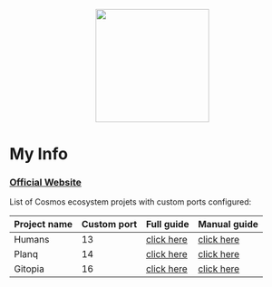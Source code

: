 <p align="center">
 <img height="200" height="auto" src="https://avatars.githubusercontent.com/u/34649601?v=4">


# My Info
### [Official Website](https://indonode.dev/)


List of Cosmos ecosystem projets with custom ports configured:

| Project name | Custom port | Full guide                            | Manual guide                                  |
|--------------|-------------|---------------------------------------|-----------------------------------------------|
| Humans       | 13          | [click here](./humans/README.md)      | [click here](./humans/manual_install.md)      |
| Planq        | 14          | [click here](./planq/README.md)       | [click here](./planq/manual_install.md)       |
| Gitopia      | 16          | [click here](./gitopia/README.md)     | [click here](./gitopia/manual_install.md)     |
